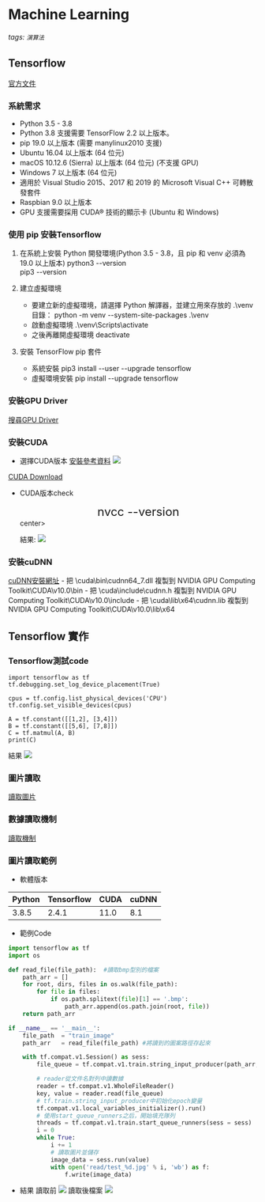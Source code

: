 # Machine Learning
###### tags: `演算法`

## Tensorflow
[官方文件](https://www.tensorflow.org/install/pip?hl=zh-tw#virtual-environment-install)

### 系統需求
- Python 3.5 - 3.8
- Python 3.8 支援需要 TensorFlow 2.2 以上版本。
- pip 19.0 以上版本 (需要 manylinux2010 支援)
- Ubuntu 16.04 以上版本 (64 位元)
- macOS 10.12.6 (Sierra) 以上版本 (64 位元) (不支援 GPU)
- Windows 7 以上版本 (64 位元)
- 適用於 Visual Studio 2015、2017 和 2019 的 Microsoft Visual C++ 可轉散發套件
- Raspbian 9.0 以上版本
- GPU 支援需要採用 CUDA® 技術的顯示卡 (Ubuntu 和 Windows)

### 使用 pip 安裝Tensorflow
  1. 在系統上安裝 Python 開發環境(Python 3.5 - 3.8，且 pip 和 venv 必須為 19.0 以上版本)
     python3 --version<br>
     pip3 --version
    
  2. 建立虛擬環境
     - 要建立新的虛擬環境，請選擇 Python 解譯器，並建立用來存放的 .\venv 目錄：
     python -m venv --system-site-packages .\venv<br>
     - 啟動虛擬環境
     .\venv\Scripts\activate
     - 之後再離開虛擬環境
     deactivate
  3. 安裝 TensorFlow pip 套件
     - 系統安裝
     pip3 install --user --upgrade tensorflow
     - 虛擬環境安裝
     pip install --upgrade tensorflow
     
### 安裝GPU Driver
  [搜尋GPU Driver](https://www.nvidia.com.tw/Download/index.aspx?lang=tw)
 
### 安裝CUDA
  - 選擇CUDA版本
  [安裝參考資料](https://medium.com/ching-i/win10-%E5%AE%89%E8%A3%9D-cuda-cudnn-%E6%95%99%E5%AD%B8-c617b3b76deb)
  ![](https://i.imgur.com/o48RKzW.png)
  
  [CUDA Download](https://developer.nvidia.com/cuda-toolkit-archive)
 
  - CUDA版本check
    <center>
      <font size = "5pt">nvcc --version</font>
    </center>center>
  
    結果:
    ![](https://i.imgur.com/Imc3Mnd.png)
 
### 安裝cuDNN
  [cuDNN安裝網址](https://developer.nvidia.com/cudnn)
    - 把 \cuda\bin\cudnn64_7.dll 複製到 NVIDIA GPU Computing Toolkit\CUDA\v10.0\bin
    - 把 \cuda\include\cudnn.h   複製到 NVIDIA GPU Computing Toolkit\CUDA\v10.0\include
    - 把 \cuda\lib\x64\cudnn.lib 複製到 NVIDIA GPU Computing Toolkit\CUDA\v10.0\lib\x64

## Tensorflow 實作
   ### Tensorflow測試code
   ```Python= 
   import tensorflow as tf
   tf.debugging.set_log_device_placement(True)

   cpus = tf.config.list_physical_devices('CPU')
   tf.config.set_visible_devices(cpus)

   A = tf.constant([[1,2], [3,4]])
   B = tf.constant([[5,6], [7,8]])
   C = tf.matmul(A, B)
   print(C)
   ```
   
   結果
   ![](https://i.imgur.com/gMQYoyg.png)


   ### 圖片讀取
   [讀取圖片](https://codertw.com/%E7%A8%8B%E5%BC%8F%E8%AA%9E%E8%A8%80/359956/)
   ### 數據讀取機制
   [讀取機制](https://www.jb51.net/article/134547.htm)
   ### 圖片讀取範例
   - 軟體版本

   |  Python  | Tensorflow |   CUDA   |  cuDNN  |
   | -------- | ---------- | -------- | ------- |
   |  3.8.5   |   2.4.1    |   11.0   |   8.1   |

   - 範例Code
   ``` Python = 
   import tensorflow as tf
   import os
 
   def read_file(file_path):  #讀取bmp型別的檔案
       path_arr = []
       for root, dirs, files in os.walk(file_path): 
           for file in files:
               if os.path.splitext(file)[1] == '.bmp':  
                   path_arr.append(os.path.join(root, file)) 
       return path_arr

   if __name__ == '__main__':
       file_path  = "train_image" 
       path_arr   = read_file(file_path) #將讀到的圖案路徑存起來

       with tf.compat.v1.Session() as sess:
           file_queue = tf.compat.v1.train.string_input_producer(path_arr, shuffle = False, num_epochs = 1) #建立輸入佇列 

           # reader從文件名對列中讀數據
           reader = tf.compat.v1.WholeFileReader()
           key, value = reader.read(file_queue)
           # tf.train.string_input_producer中初始化epoch變量
           tf.compat.v1.local_variables_initializer().run()
           # 使用start_queue_runners之后，開始填充隊列
           threads = tf.compat.v1.train.start_queue_runners(sess = sess)
           i = 0
           while True:
               i += 1
               # 讀取圖片並儲存
               image_data = sess.run(value)
               with open('read/test_%d.jpg' % i, 'wb') as f:
                   f.write(image_data)
   ```
   - 結果
   讀取前
   ![](https://i.imgur.com/b9AvztR.png)
   讀取後檔案
   ![](https://i.imgur.com/FoKaFHi.png)
 
 



 
